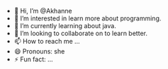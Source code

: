 - 👋 Hi, I’m @Akhanne
- 👀 I’m interested in learn more about programming.
- 🌱 I’m currently learning about java.
- 💞️ I’m looking to collaborate on to learn better.
- 📫 How to reach me ...
- 😄 Pronouns: she
- ⚡ Fun fact: ...

<!---
Akhanne/Akhanne is a ✨ special ✨ repository because its `README.md` (this file) appears on your GitHub profile.
You can click the Preview link to take a look at your changes.
--->
